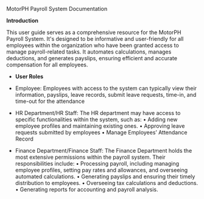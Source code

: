 MotorPH Payroll System Documentation

**Introduction**

This user guide serves as a comprehensive resource for the MotorPH Payroll System. It's designed to be informative and user-friendly for all employees within the organization who have been granted access to manage payroll-related tasks. It automates calculations, manages deductions, and generates payslips, ensuring efficient and accurate compensation for all employees.


- **User Roles**
  
- Employee: Employees with access to the system can typically view their information, payslips, leave records, submit leave requests, time-in, and time-out for the attendance

- HR Department/HR Staff:  The HR department may have access to specific functionalities within the system, such as:
  • Adding new employee profiles and maintaining existing ones.
  • Approving leave requests submitted by employees
  • Manage Employees’ Attendance Record

- Finance Department/Finance Staff: The Finance Department holds the most extensive permissions within the payroll system. Their responsibilities include:
  • Processing payroll, including managing employee profiles, setting pay rates and allowances, and overseeing automated calculations.
  • Generating payslips and ensuring their timely distribution to employees.
  • Overseeing tax calculations and deductions.
  • Generating reports for accounting and payroll analysis.

